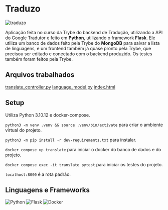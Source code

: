 # Traduzo

![traduzo](https://github.com/thiagopicorelli/projeto-traduzo/assets/60528610/591fe8a6-d376-4788-aa76-f341cc81a5e4)

Aplicação feita no curso da Trybe do backend de Tradução, utilizando a API do Google Tradutor e feito em **Python**, utilizando o framework **Flask**. Ele utiliza um banco de dados feito pela Trybe do **MongoDB** para salvar a lista de linguagens, e um frontend também já quase pronto pela Trybe, que precisou ser editado e conectado com o backend produzido. Os testes também foram feitos pela Trybe.

## Arquivos trabalhados
[translate_controller.py](https://github.com/thiagopicorelli/projeto-traduzo/blob/main/src/controllers/translate_controller.py)
[language_model.py](https://github.com/thiagopicorelli/projeto-traduzo/blob/main/src/models/language_model.py)
[index.html](https://github.com/thiagopicorelli/projeto-traduzo/blob/main/src/views/templates/index.html)

## Setup
Utiliza Python 3.10.12 e docker-compose.

`python3 -m venv .venv && source .venv/bin/activate` para criar o ambiente virtual do projeto.

`python3 -m pip install -r dev-requirements.txt` para instalar.

`docker compose up translate` para iniciar o docker do banco de dados e do projeto.

`docker compose exec -it translate pytest` para iniciar os testes do projeto.

`localhost:8000` é a rota padrão.

## Linguagens e Frameworks
![Python](https://img.shields.io/badge/python-3670A0?style=for-the-badge&logo=python&logoColor=ffdd54)
![Flask](https://img.shields.io/badge/flask-%23000.svg?style=for-the-badge&logo=flask&logoColor=white)
![Docker](https://img.shields.io/badge/docker-%230db7ed.svg?style=for-the-badge&logo=docker&logoColor=white)
